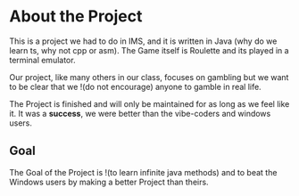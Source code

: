# About the Project
This is a project we had to do in IMS, and it is written in Java (why do we learn ts, why not cpp or asm). The Game itself is Roulette and its played in a terminal emulator.

Our project, like many others in our class, focuses on gambling but we want to be clear that we !(do not encourage) anyone to gamble in real life.

The Project is finished and will only be maintained for as long as we feel like it. It was a **success**, we were better than the vibe-coders and windows users.

## Goal
The Goal of the Project is !(to learn infinite java methods) and to beat the Windows users by making a better Project than theirs.
